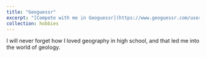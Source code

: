 ```yaml
---
title: "Geoguessr"
excerpt: "[Compete with me in Geoguessr](https://www.geoguessr.com/user/627929966c53b71cecdc86c1)"
collection: hobbies
---
```


I will never forget how I loved geography in high school, and that led me into the world of geology.
